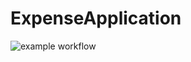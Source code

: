 # ExpenseApplication
![example workflow](https://github.com/github/docs/actions/workflows/main.yml/badge.svg)
